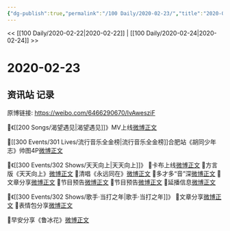 ```yaml
---
{"dg-publish":true,"permalink":"/100 Daily/2020-02-23/","title":"2020-02-23","created":"2023-04-03T11:31:00.692+08:00","updated":"2023-04-03T11:31:33.556+08:00"}
---
```



<< [[100 Daily/2020-02-22\|2020-02-22]] | [[100 Daily/2020-02-24\|2020-02-24]] >>

# 2020-02-23

## 资讯站 记录

原博链接: https://weibo.com/6466290670/IvAwesziF

🌟《[[200 Songs/渴望遇见\|渴望遇见]]》MV上线[微博正文](https://m.weibo.cn/6466290670/4475199581351064)

🌟[[300 Events/301 Lives/流行音乐全金榜\|流行音乐全金榜]]合肥站《胡同少年志》帅图4P[微博正文](https://m.weibo.cn/6466290670/4475174545623492)

🌟《[[300 Events/302 Shows/天天向上\|天天向上]]》
🌿卡布上线[微博正文](https://m.weibo.cn/6466290670/4475279285948574)
🌿方言版《天天向上》[微博正文](https://m.weibo.cn/6466290670/4475280284926046)
🌿清唱《永远同在》[微博正文](https://m.weibo.cn/6466290670/4475280942669687)
🌿多才多“音”深[微博正文](https://m.weibo.cn/6466290670/4475281173191714)
🌿文章分享[微博正文](https://m.weibo.cn/6466290670/4475145957871895)
🌿节目预告[微博正文](https://m.weibo.cn/6466290670/4475177280213757)
🌿节目预告[微博正文](https://m.weibo.cn/6466290670/4475205885986077)
🌿延播信息[微博正文](https://m.weibo.cn/6466290670/4475212982757075)

🌟《[[300 Events/302 Shows/歌手·当打之年\|歌手·当打之年]]》
🌿文章分享[微博正文](https://m.weibo.cn/6466290670/4475255852389348)
🌿表情包分享[微博正文](https://m.weibo.cn/6466290670/4475087195960524)

🌟早安分享《鲁冰花》[微博正文](https://m.weibo.cn/6466290670/4475049484159170)
